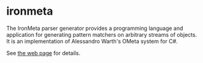 ironmeta
========

The IronMeta parser generator provides a programming language and application for generating pattern matchers on arbitrary streams of objects. It is an implementation of Alessandro Warth's OMeta system for C#.

See [the web page](http://ironmeta.sourceforge.net) for details.
